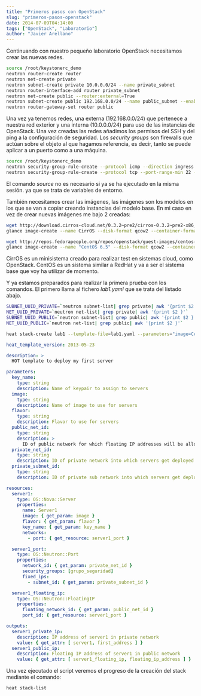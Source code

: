 ```yaml
---
title: "Primeros pasos con OpenStack"
slug: "primeros-pasos-openstack"
date: 2014-07-09T04:14:00
tags: ["OpenStack", "Laboratorio"]
author: "Javier Arellano"
---
```


Continuando con nuestro pequeño laboratorio OpenStack necesitamos crear las nuevas redes.

<!--more-->

```bash
source /root/keystonerc_demo
neutron router-create router
neutron net-create private
neutron subnet-create private 10.0.0.0/24 --name private_subnet
neutron router-interface-add router private_subnet
neutron net-create public --router:external=True
neutron subnet-create public 192.168.0.0/24 --name public_subnet --enable_dhcp=False --allocation-pool start=192.168.0.129,end=192.168.0.254 --gateway=192.168.0.1
neutron router-gateway-set router public
```

Una vez ya tenemos redes, una externa (192.168.0.0/24) que pertenece a nuestra red exterior y una interna (10.0.0.0/24) para uso de las instancias de OpenStack. Una vez creadas las redes añadimos los permisos del SSH y del ping a la configuración de seguridad. Los *security groups* son firewalls que actúan sobre el objeto al que hagamos referencia, es decir, tanto se puede aplicar a un puerto como a una máquina.

```bash
source /root/keystonerc_demo
neutron security-group-rule-create --protocol icmp --direction ingress default
neutron security-group-rule-create --protocol tcp --port-range-min 22 --port-range-max 22 --direction ingress default
```

El comando *source* no es necesario si ya se ha ejecutado en la misma sesión. ya que se trata de variables de entorno.

También necesitamos crear las imágenes, las imágenes son los modelos en los que se van a copiar creando instancias del modelo base. En mi caso en vez de crear nuevas imágenes me bajo 2 creadas:

```bash
wget http://download.cirros-cloud.net/0.3.2~pre2/cirros-0.3.2~pre2-x86_64-disk.img
glance image-create --name CirrOS --disk-format qcow2 --container-format bare --is-public true < cirros-0.3.2*

wget http://repos.fedorapeople.org/repos/openstack/guest-images/centos-6.5-20140117.0.x86_64.qcow2
glance image-create --name "CentOS 6.5" --disk-format qcow2 --container-format bare --is-public true < centos-6.5*
```

CirrOS es un minisistema creado para realizar test en sistemas cloud, como OpenStack. CentOS es un sistema similar a RedHat y va a ser el sistema base que voy ha utilizar de momento. 

Y ya estamos preparados para realizar la primera prueba con los comandos. El primero llama al fichero *lab1.yaml* que se trata del listado abajo.

```bash
SUBNET_UUID_PRIVATE=`neutron subnet-list| grep private| awk '{print $2 }'`
NET_UUID_PRIVATE=`neutron net-list| grep private| awk '{print $2 }'`
SUBNET_UUID_PUBLIC=`neutron subnet-list| grep public| awk '{print $2 }'`
NET_UUID_PUBLIC=`neutron net-list| grep public| awk '{print $2 }'`

heat stack-create lab1 --template-file=lab1.yaml --parameters="image=CentOS 6.5;flavor=m1.small;key_name=cloud;public_net_id=$NET_UUID_PUBLIC;private_net_id=$NET_UUID_PRIVATE;private_subnet_id=$SUBNET_UUID_PRIVATE"
```

```yaml
heat_template_version: 2013-05-23

description: >
  HOT template to deploy my first server

parameters:
  key_name:
    type: string
    description: Name of keypair to assign to servers
  image:
    type: string
    description: Name of image to use for servers
  flavor:
    type: string
    description: Flavor to use for servers
  public_net_id:
    type: string
    description: >
      ID of public network for which floating IP addresses will be allocated
  private_net_id:
    type: string
    description: ID of private network into which servers get deployed
  private_subnet_id:
    type: string
    description: ID of private sub network into which servers get deployed

resources:
  server1:
    type: OS::Nova::Server
    properties:
      name: Server1
      image: { get_param: image }
      flavor: { get_param: flavor }
      key_name: { get_param: key_name }
      networks:
        - port: { get_resource: server1_port }

  server1_port:
    type: OS::Neutron::Port
    properties:
      network_id: { get_param: private_net_id }
      security_groups: [grupo_seguridad]
      fixed_ips:
        - subnet_id: { get_param: private_subnet_id }

  server1_floating_ip:
    type: OS::Neutron::FloatingIP
    properties:
      floating_network_id: { get_param: public_net_id }
      port_id: { get_resource: server1_port }

outputs:
  server1_private_ip:
    description: IP address of server1 in private network
    value: { get_attr: [ server1, first_address ] }
  server1_public_ip:
    description: Floating IP address of server1 in public network
    value: { get_attr: [ server1_floating_ip, floating_ip_address ] }
```

Una vez ejecutado el script veremos el progreso de la creación del stack mediante el comando:

```bash
heat stack-list
```
